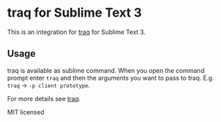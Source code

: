 # traq for Sublime Text 3

This is an integration for [traq][1] for Sublime Text 3.

## Usage

traq is available as sublime command. When you open the command prompt enter `traq` and then
the arguments you want to pass to traq. E.g. `traq` -> `-p client prototype`.

For more details see [traq][1].

MIT licensed

[1]:https://github.com/nicolai86/traq